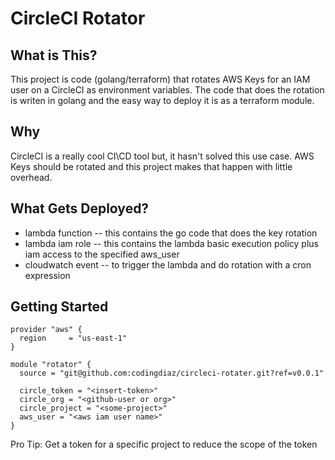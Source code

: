 # CircleCI Rotator

## What is This?

This project is code (golang/terraform) that rotates AWS Keys for an IAM user on a CircleCI as environment variables.
The code that does the rotation is writen in golang and the easy way to deploy it is as a terraform module. 

## Why

CircleCI is a really cool CI\CD tool but, it hasn't solved this use case. AWS Keys should be rotated and this project makes that happen with little overhead. 

## What Gets Deployed?
* lambda function -- this contains the go code that does the key rotation
* lambda iam role -- this contains the lambda basic execution policy plus iam access to the specified aws_user
* cloudwatch event -- to trigger the lambda and do rotation with a cron expression

## Getting Started

```hcl
provider "aws" {
  region     = "us-east-1"
}

module "rotator" {
  source = "git@github.com:codingdiaz/circleci-rotater.git?ref=v0.0.1"

  circle_token = "<insert-token>"
  circle_org = "<github-user or org>"
  circle_project = "<some-project>"
  aws_user = "<aws iam user name>"
}

```

Pro Tip: Get a token for a specific project to reduce the scope of the token